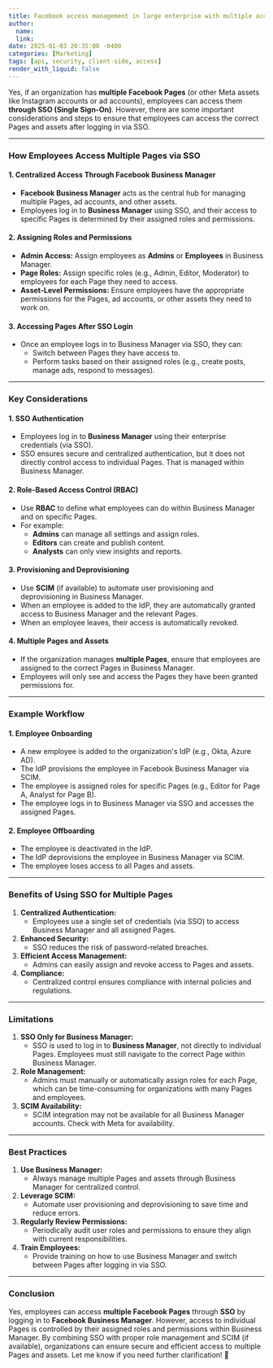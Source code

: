 ```yaml
---
title: Facebook access management in large enterprise with multiple accounts
author:
  name: 
  link: 
date: 2025-01-03 20:35:00 -0400
categories: [Marketing]
tags: [api, security, client-side, access]
render_with_liquid: false
---
```


Yes, if an organization has **multiple Facebook Pages** (or other Meta assets like Instagram accounts or ad accounts), employees can access them **through SSO (Single Sign-On)**. However, there are some important considerations and steps to ensure that employees can access the correct Pages and assets after logging in via SSO.

---

### **How Employees Access Multiple Pages via SSO**

#### **1. Centralized Access Through Facebook Business Manager**
- **Facebook Business Manager** acts as the central hub for managing multiple Pages, ad accounts, and other assets.
- Employees log in to **Business Manager** using SSO, and their access to specific Pages is determined by their assigned roles and permissions.

#### **2. Assigning Roles and Permissions**
- **Admin Access:** Assign employees as **Admins** or **Employees** in Business Manager.
- **Page Roles:** Assign specific roles (e.g., Admin, Editor, Moderator) to employees for each Page they need to access.
- **Asset-Level Permissions:** Ensure employees have the appropriate permissions for the Pages, ad accounts, or other assets they need to work on.

#### **3. Accessing Pages After SSO Login**
- Once an employee logs in to Business Manager via SSO, they can:
  - Switch between Pages they have access to.
  - Perform tasks based on their assigned roles (e.g., create posts, manage ads, respond to messages).

---

### **Key Considerations**

#### **1. SSO Authentication**
- Employees log in to **Business Manager** using their enterprise credentials (via SSO).
- SSO ensures secure and centralized authentication, but it does not directly control access to individual Pages. That is managed within Business Manager.

#### **2. Role-Based Access Control (RBAC)**
- Use **RBAC** to define what employees can do within Business Manager and on specific Pages.
- For example:
  - **Admins** can manage all settings and assign roles.
  - **Editors** can create and publish content.
  - **Analysts** can only view insights and reports.

#### **3. Provisioning and Deprovisioning**
- Use **SCIM** (if available) to automate user provisioning and deprovisioning in Business Manager.
- When an employee is added to the IdP, they are automatically granted access to Business Manager and the relevant Pages.
- When an employee leaves, their access is automatically revoked.

#### **4. Multiple Pages and Assets**
- If the organization manages **multiple Pages**, ensure that employees are assigned to the correct Pages in Business Manager.
- Employees will only see and access the Pages they have been granted permissions for.

---

### **Example Workflow**

#### **1. Employee Onboarding**
- A new employee is added to the organization's IdP (e.g., Okta, Azure AD).
- The IdP provisions the employee in Facebook Business Manager via SCIM.
- The employee is assigned roles for specific Pages (e.g., Editor for Page A, Analyst for Page B).
- The employee logs in to Business Manager via SSO and accesses the assigned Pages.

#### **2. Employee Offboarding**
- The employee is deactivated in the IdP.
- The IdP deprovisions the employee in Business Manager via SCIM.
- The employee loses access to all Pages and assets.

---

### **Benefits of Using SSO for Multiple Pages**
1. **Centralized Authentication:**
   - Employees use a single set of credentials (via SSO) to access Business Manager and all assigned Pages.
2. **Enhanced Security:**
   - SSO reduces the risk of password-related breaches.
3. **Efficient Access Management:**
   - Admins can easily assign and revoke access to Pages and assets.
4. **Compliance:**
   - Centralized control ensures compliance with internal policies and regulations.

---

### **Limitations**
1. **SSO Only for Business Manager:**
   - SSO is used to log in to **Business Manager**, not directly to individual Pages. Employees must still navigate to the correct Page within Business Manager.
2. **Role Management:**
   - Admins must manually or automatically assign roles for each Page, which can be time-consuming for organizations with many Pages and employees.
3. **SCIM Availability:**
   - SCIM integration may not be available for all Business Manager accounts. Check with Meta for availability.

---

### **Best Practices**
1. **Use Business Manager:**
   - Always manage multiple Pages and assets through Business Manager for centralized control.
2. **Leverage SCIM:**
   - Automate user provisioning and deprovisioning to save time and reduce errors.
3. **Regularly Review Permissions:**
   - Periodically audit user roles and permissions to ensure they align with current responsibilities.
4. **Train Employees:**
   - Provide training on how to use Business Manager and switch between Pages after logging in via SSO.

---

### **Conclusion**
Yes, employees can access **multiple Facebook Pages** through **SSO** by logging in to **Facebook Business Manager**. However, access to individual Pages is controlled by their assigned roles and permissions within Business Manager. By combining SSO with proper role management and SCIM (if available), organizations can ensure secure and efficient access to multiple Pages and assets. Let me know if you need further clarification! 🚀
